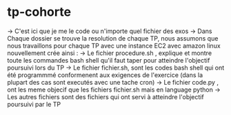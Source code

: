 # tp-cohorte
-> C'est ici que je me le code ou n'importe quel fichier des exos
-> Dans Chaque dossier se trouve la resolution de chaque TP, nous assumons que nous travaillons
pour chaque TP avec une instance EC2 avec amazon linux nouvellement crée ainsi :
-> Le fichier procedure.sh , explique et montre toute les commandes bash shell qu'il faut taper
   pour atteindre l'objectif poursuivi lors du TP 
-> Le fichier fichier.sh, sont les codes bash shell qui ont été programmmé conformenent aux exigences
   de l'exercice (dans la plupart des cas sont executés avec une tache cron)
-> Le fichier code.py , ont les meme objecif que les fichiers fichier.sh mais en  language python
-> Les autres fichiers sont des fichiers qui ont servi à atteindre l'objectif poursuivi par le TP 

